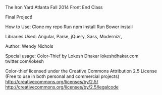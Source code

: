 The Iron Yard Atlanta Fall 2014 Front End Class

Final Project!

How to Use:
Clone my repo
Run npm install
Run Bower install


Libraries Used: Angular, Parse, jQuery, Sass, Modernizr, 


Author: Wendy Nichols



Special usage:
Color-Thief by Lokesh Dhakar
lokeshdhakar.com
twitter.com/lokesh

Color-thief licensed under the Creative Commons Attribution 2.5 License
(Free to use in both personal and commercial projects)
http://creativecommons.org/licenses/by/2.5/
http://creativecommons.org/licenses/by/2.5/legalcode
